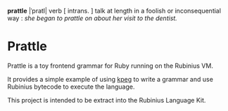 **prattle** |ˈpratl|
verb [ intrans. ]
talk at length in a foolish or inconsequential way : *she began to prattle on about her visit to the dentist.*

Prattle
=======

Prattle is a toy frontend grammar for Ruby running on the Rubinius VM.

It provides a simple example of using [kpeg](http://github.com/evanphx/kpeg) to write a grammar and use Rubinius bytecode to execute the language.

This project is intended to be extract into the Rubinius Language Kit.